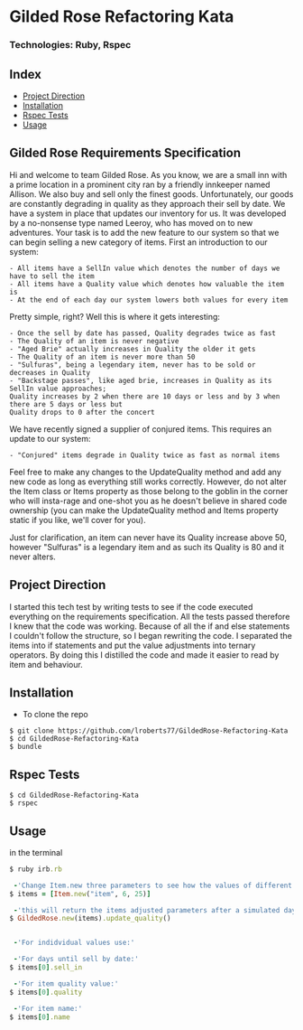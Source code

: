 # Gilded Rose Refactoring Kata
### Technologies: Ruby, Rspec

## Index
* [Project Direction](#Project)
* [Installation](#Install)
* [Rspec Tests](#Rspec)
* [Usage](#Usage)


## Gilded Rose Requirements Specification

Hi and welcome to team Gilded Rose. As you know, we are a small inn with a prime location in a
prominent city ran by a friendly innkeeper named Allison. We also buy and sell only the finest goods.
Unfortunately, our goods are constantly degrading in quality as they approach their sell by date. We
have a system in place that updates our inventory for us. It was developed by a no-nonsense type named
Leeroy, who has moved on to new adventures. Your task is to add the new feature to our system so that
we can begin selling a new category of items. First an introduction to our system:

	- All items have a SellIn value which denotes the number of days we have to sell the item
	- All items have a Quality value which denotes how valuable the item is
	- At the end of each day our system lowers both values for every item

Pretty simple, right? Well this is where it gets interesting:

	- Once the sell by date has passed, Quality degrades twice as fast
	- The Quality of an item is never negative
	- "Aged Brie" actually increases in Quality the older it gets
	- The Quality of an item is never more than 50
	- "Sulfuras", being a legendary item, never has to be sold or decreases in Quality
	- "Backstage passes", like aged brie, increases in Quality as its SellIn value approaches;
	Quality increases by 2 when there are 10 days or less and by 3 when there are 5 days or less but
	Quality drops to 0 after the concert

We have recently signed a supplier of conjured items. This requires an update to our system:

	- "Conjured" items degrade in Quality twice as fast as normal items

Feel free to make any changes to the UpdateQuality method and add any new code as long as everything
still works correctly. However, do not alter the Item class or Items property as those belong to the
goblin in the corner who will insta-rage and one-shot you as he doesn't believe in shared code
ownership (you can make the UpdateQuality method and Items property static if you like, we'll cover
for you).

Just for clarification, an item can never have its Quality increase above 50, however "Sulfuras" is a
legendary item and as such its Quality is 80 and it never alters.

## <a name="Project">Project Direction</a>
I started this tech test by writing tests to see if the code executed everything on the requirements specification. All the tests passed therefore I knew that the code was working. Because of all the if and else statements I couldn't follow the structure, so I began rewriting the code. I separated the items into if statements and put the value adjustments into ternary operators. By doing this I distilled the code and made it easier to read by item and behaviour.


## <a name="Install">Installation</a>
* To clone the repo
```shell
$ git clone https://github.com/lroberts77/GildedRose-Refactoring-Kata
$ cd GildedRose-Refactoring-Kata
$ bundle
```

## <a name="Rspec">Rspec Tests</a>
```shell
$ cd GildedRose-Refactoring-Kata
$ rspec
```

## <a name="Usage">Usage</a>
in the terminal
```ruby
$ ruby irb.rb

 -'Change Item.new three parameters to see how the values of different items change after a day'
$ items = [Item.new("item", 6, 25)]

 -'this will return the items adjusted parameters after a simulated day'
$ GildedRose.new(items).update_quality() 


 -'For indidvidual values use:'

 -'For days until sell by date:'
$ items[0].sell_in 

 -'For item quality value:'
$ items[0].quality

 -'For item name:'
$ items[0].name
```